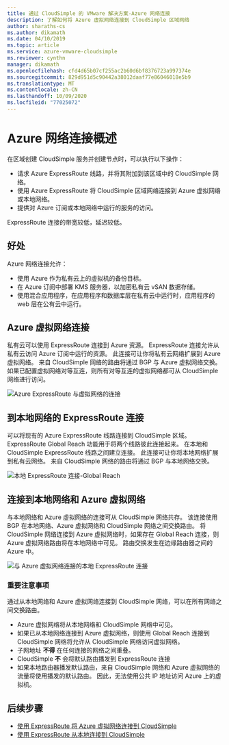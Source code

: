 ```yaml
---
title: 通过 CloudSimple 的 VMware 解决方案-Azure 网络连接
description: 了解如何将 Azure 虚拟网络连接到 CloudSimple 区域网络
author: sharaths-cs
ms.author: dikamath
ms.date: 04/10/2019
ms.topic: article
ms.service: azure-vmware-cloudsimple
ms.reviewer: cynthn
manager: dikamath
ms.openlocfilehash: cfd4d65b07cf255ac2b60d6bf8376723a997374e
ms.sourcegitcommit: 829d951d5c90442a38012daaf77e86046018e5b9
ms.translationtype: MT
ms.contentlocale: zh-CN
ms.lasthandoff: 10/09/2020
ms.locfileid: "77025072"
---
```

# <a name="azure-network-connections-overview"></a>Azure 网络连接概述

在区域创建 CloudSimple 服务并创建节点时，可以执行以下操作：

* 请求 Azure ExpressRoute 线路，并将其附加到该区域中的 CloudSimple 网络。
* 使用 Azure ExpressRoute 将 CloudSimple 区域网络连接到 Azure 虚拟网络或本地网络。
* 提供对 Azure 订阅或本地网络中运行的服务的访问。

ExpressRoute 连接的带宽较低，延迟较低。

## <a name="benefits"></a>好处

Azure 网络连接允许：

* 使用 Azure 作为私有云上的虚拟机的备份目标。
* 在 Azure 订阅中部署 KMS 服务器，以加密私有云 vSAN 数据存储。
* 使用混合应用程序，在应用程序和数据库层在私有云中运行时，应用程序的 web 层在公有云中运行。

## <a name="azure-virtual-network-connection"></a>Azure 虚拟网络连接

私有云可以使用 ExpressRoute 连接到 Azure 资源。  ExpressRoute 连接允许从私有云访问 Azure 订阅中运行的资源。  此连接可让你将私有云网络扩展到 Azure 虚拟网络。  来自 CloudSimple 网络的路由将通过 BGP 与 Azure 虚拟网络交换。  如果已配置虚拟网络对等互连，则所有对等互连的虚拟网络都可从 CloudSimple 网络进行访问。

![Azure ExpressRoute 与虚拟网络的连接](media/cloudsimple-azure-network-connection.png)

## <a name="expressroute-connection-to-on-premises-network"></a>到本地网络的 ExpressRoute 连接

可以将现有的 Azure ExpressRoute 线路连接到 CloudSimple 区域。 ExpressRoute Global Reach 功能用于将两个线路彼此连接起来。  在本地和 CloudSimple ExpressRoute 线路之间建立连接。  此连接可让你将本地网络扩展到私有云网络。 来自 CloudSimple 网络的路由将通过 BGP 与本地网络交换。

![本地 ExpressRoute 连接-Global Reach](media/cloudsimple-global-reach-connection.png)

## <a name="connection-to-on-premises-network-and-azure-virtual-network"></a>连接到本地网络和 Azure 虚拟网络

与本地网络和 Azure 虚拟网络的连接可从 CloudSimple 网络共存。  该连接使用 BGP 在本地网络、Azure 虚拟网络和 CloudSimple 网络之间交换路由。  将 CloudSimple 网络连接到 Azure 虚拟网络时，如果存在 Global Reach 连接，则 Azure 虚拟网络路由将在本地网络中可见。  路由交换发生在边缘路由器之间的 Azure 中。

![与 Azure 虚拟网络连接的本地 ExpressRoute 连接](media/cloudsimple-global-reach-and-vnet-connection.png)

### <a name="important-considerations"></a>重要注意事项

通过从本地网络和 Azure 虚拟网络连接到 CloudSimple 网络，可以在所有网络之间交换路由。

* Azure 虚拟网络将从本地网络和 CloudSimple 网络中可见。
* 如果已从本地网络连接到 Azure 虚拟网络，则使用 Global Reach 连接到 CloudSimple 网络将允许从 CloudSimple 网络访问虚拟网络。
* 子网地址 **不得** 在任何连接的网络之间重叠。
* CloudSimple **不** 会将默认路由播发到 ExpressRoute 连接
* 如果本地路由器播发默认路由，来自 CloudSimple 网络和 Azure 虚拟网络的流量将使用播发的默认路由。  因此，无法使用公共 IP 地址访问 Azure 上的虚拟机。

## <a name="next-steps"></a>后续步骤

* [使用 ExpressRoute 将 Azure 虚拟网络连接到 CloudSimple](virtual-network-connection.md)
* [使用 ExpressRoute 从本地连接到 CloudSimple](on-premises-connection.md)
